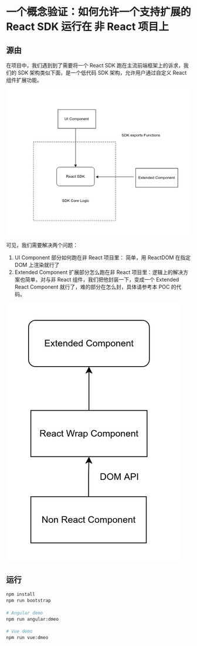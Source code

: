 # 一个概念验证：如何允许一个支持扩展的 React SDK 运行在 非 React 项目上

## 源由

在项目中，我们遇到到了需要将一个 React SDK 跑在主流前端框架上的诉求，我们的 SDK 架构类似下面，是一个低代码 SDK 架构，允许用户通过自定义 React 组件扩展功能。

![SDK Architecture](./diagram/SDK-architecture.png)

可见，我们需要解决两个问题：

1. UI Component 部分如何跑在非 React 项目里： 简单，用 ReactDOM 在指定 DOM 上渲染就行了
2. Extended Component 扩展部分怎么跑在非 React 项目里：逻辑上的解决方案也简单，对与非 React 组件，我们把他封装一下，变成一个 Extended React Component 就行了，难的部分在怎么封，具体请参考本 POC 的代码。

![Extended non-react Component](./diagram/Extended-solution.png)

## 运行

```sh
npm install
npm run bootstrap

# Angular demo
npm run angular:dmeo

# Vue demo
npm run vue:dmeo
```

